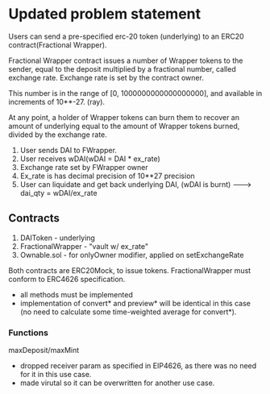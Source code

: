 # Updated problem statement
Users can send a pre-specified erc-20 token (underlying) to an ERC20 contract(Fractional Wrapper).

Fractional Wrapper contract issues a number of Wrapper tokens to the sender, equal to the deposit multiplied by a fractional number, called exchange rate.
Exchange rate is set by the contract owner. 

This number is in the range of [0, 1000000000000000000], and available in increments of 10**-27. (ray).

At any point, a holder of Wrapper tokens can burn them to recover an amount of underlying equal to the amount of Wrapper tokens burned, divided by the exchange rate.

1. User sends DAI to FWrapper.
2. User receives wDAI(wDAI = DAI * ex_rate)
3. Exchange rate set by FWrapper owner
4. Ex_rate is has decimal precision of 10**27 precision
5. User can liquidate and get back underlying DAI, (wDAI is burnt)
---> dai_qty = wDAI/ex_rate

## Contracts
1. DAIToken - underlying
2. FractionalWrapper - "vault w/ ex_rate" 
3. Ownable.sol - for onlyOwner modifier, applied on setExchangeRate

Both contracts are ERC20Mock, to issue tokens. 
FractionalWrapper must conform to ERC4626 specification.
- all methods must be implemented
- implementation of convert* and preview* will be identical in this case (no need to calculate some time-weighted average for convert*).

### Functions 
maxDeposit/maxMint 
- dropped receiver param as specified in EIP4626, as there was no need for it in this use case.
- made virutal so it can be overwritten for another use case.
